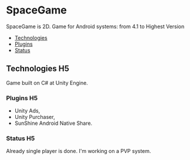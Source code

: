 # SpaceGame
SpaceGame is 2D.
Game for Android systems: from 4.1 to Highest Version

* [Technologies](#technologies)
* [Plugins](#plugins)
* [Status](#status)

## Technologies H5
Game built on C# at Unity Engine.

### Plugins H5
- Unity Ads,
- Unity Purchaser,
- SunShine Android Native Share.

### Status H5
Already single player is done. I'm working on a PVP system.
